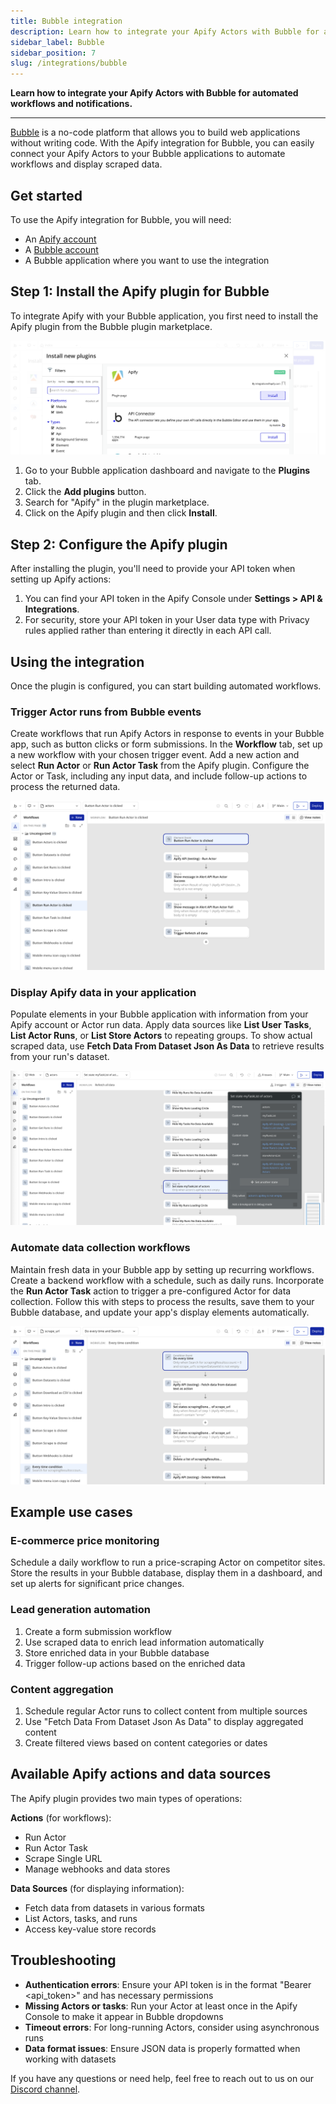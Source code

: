 ```yaml
---
title: Bubble integration
description: Learn how to integrate your Apify Actors with Bubble for automated workflows and notifications.
sidebar_label: Bubble
sidebar_position: 7
slug: /integrations/bubble
---
```


**Learn how to integrate your Apify Actors with Bubble for automated workflows and notifications.**

---

[Bubble](https://bubble.io/) is a no-code platform that allows you to build web applications without writing code. With the Apify integration for Bubble, you can easily connect your Apify Actors to your Bubble applications to automate workflows and display scraped data.

## Get started

To use the Apify integration for Bubble, you will need:

- An [Apify account](https://console.apify.com/)
- A [Bubble account](https://bubble.io/)
- A Bubble application where you want to use the integration

## Step 1: Install the Apify plugin for Bubble

To integrate Apify with your Bubble application, you first need to install the Apify plugin from the Bubble plugin marketplace.

![Apify Plugin Download](../images/bubble/plugin_install_preview.png)

1. Go to your Bubble application dashboard and navigate to the **Plugins** tab.
1. Click the **Add plugins** button.
1. Search for "Apify" in the plugin marketplace.
1. Click on the Apify plugin and then click **Install**.

## Step 2: Configure the Apify plugin

After installing the plugin, you'll need to provide your API token when setting up Apify actions:

1. You can find your API token in the Apify Console under **Settings > API & Integrations**.
2. For security, store your API token in your User data type with Privacy rules applied rather than entering it directly in each API call.

## Using the integration

Once the plugin is configured, you can start building automated workflows.

### Trigger Actor runs from Bubble events

Create workflows that run Apify Actors in response to events in your Bubble app, such as button clicks or form submissions. In the **Workflow** tab, set up a new workflow with your chosen trigger event. Add a new action and select **Run Actor** or **Run Actor Task** from the Apify plugin. Configure the Actor or Task, including any input data, and include follow-up actions to process the returned data.

![Using Apify run Actor](../images/bubble/auto_run_preview.png)

### Display Apify data in your application

Populate elements in your Bubble application with information from your Apify account or Actor run data. Apply data sources like **List User Tasks**, **List Actor Runs**, or **List Store Actors** to repeating groups. To show actual scraped data, use **Fetch Data From Dataset Json As Data** to retrieve results from your run's dataset.

![Using Apify data calls](../images/bubble/data_preview.png)

### Automate data collection workflows

Maintain fresh data in your Bubble app by setting up recurring workflows. Create a backend workflow with a schedule, such as daily runs. Incorporate the **Run Actor Task** action to trigger a pre-configured Actor for data collection. Follow this with steps to process the results, save them to your Bubble database, and update your app's display elements automatically.

![Using Apify Actions calls](../images/bubble/automate_data_workflow.png)

## Example use cases

### E-commerce price monitoring

Schedule a daily workflow to run a price-scraping Actor on competitor sites. Store the results in your Bubble database, display them in a dashboard, and set up alerts for significant price changes.

### Lead generation automation

1. Create a form submission workflow
2. Use scraped data to enrich lead information automatically
3. Store enriched data in your Bubble database
4. Trigger follow-up actions based on the enriched data

### Content aggregation

1. Schedule regular Actor runs to collect content from multiple sources
2. Use "Fetch Data From Dataset Json As Data" to display aggregated content
3. Create filtered views based on content categories or dates

## Available Apify actions and data sources

The Apify plugin provides two main types of operations:

**Actions** (for workflows):
- Run Actor
- Run Actor Task
- Scrape Single URL
- Manage webhooks and data stores

**Data Sources** (for displaying information):
- Fetch data from datasets in various formats
- List Actors, tasks, and runs
- Access key-value store records

## Troubleshooting

- **Authentication errors**: Ensure your API token is in the format "Bearer <api_token>" and has necessary permissions
- **Missing Actors or tasks**: Run your Actor at least once in the Apify Console to make it appear in Bubble dropdowns
- **Timeout errors**: For long-running Actors, consider using asynchronous runs
- **Data format issues**: Ensure JSON data is properly formatted when working with datasets

If you have any questions or need help, feel free to reach out to us on our [Discord channel](https://discord.com/invite/jyEM2PRvMU).
